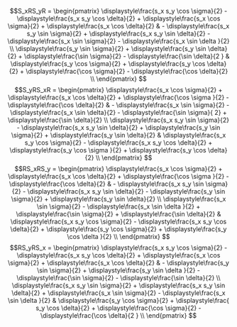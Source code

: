 $$S_xRS_yR = \begin{pmatrix} \displaystyle\frac{s_x s_y \cos \sigma}{2} - \displaystyle\frac{s_x s_y \cos \delta}{2} + \displaystyle\frac{s_x \cos \sigma}{2} + \displaystyle\frac{s_x \cos \delta}{2} & - \displaystyle\frac{s_x s_y \sin \sigma}{2} + \displaystyle\frac{s_x s_y \sin \delta}{2} - \displaystyle\frac{s_x \sin \sigma}{2} - \displaystyle\frac{s_x \sin \delta }{2} \\ \displaystyle\frac{s_y \sin \sigma}{2} + \displaystyle\frac{s_y \sin \delta}{2} + \displaystyle\frac{\sin \sigma}{2} - \displaystyle\frac{\sin \delta}{2 } & \displaystyle\frac{s_y \cos \sigma}{2} + \displaystyle\frac{s_y \cos \delta}{2} + \displaystyle\frac{\cos \sigma}{2} - \displaystyle\frac{\cos \delta}{2} \\ \end{pmatrix} $$
$$S_yRS_xR = \begin{pmatrix} \displaystyle\frac{s_x \cos \sigma}{2} + \displaystyle\frac{s_x \cos \delta}{2} + \displaystyle\frac{\cos \sigma }{2} - \displaystyle\frac{\cos \delta}{2} & - \displaystyle\frac{s_x \sin \sigma}{2} - \displaystyle\frac{s_x \sin \delta}{2} - \displaystyle\frac{\sin \sigma}{ 2} + \displaystyle\frac{\sin \delta}{2} \\ \displaystyle\frac{s_x s_y \sin \sigma}{2} - \displaystyle\frac{s_x s_y \sin \delta}{2} + \displaystyle\frac{s_y \sin \sigma}{2} + \displaystyle\frac{s_y \sin \delta}{2} & \displaystyle\frac{s_x s_y \cos \sigma}{2} - \displaystyle\frac{s_x s_y \cos \delta}{2} + \displaystyle\frac{s_y \cos \sigma }{2} + \displaystyle\frac{s_y \cos \delta}{2} \\ \end{pmatrix} $$
$$RS_xRS_y = \begin{pmatrix} \displaystyle\frac{s_x \cos \sigma}{2} + \displaystyle\frac{s_x \cos \delta}{2} + \displaystyle\frac{\cos \sigma }{2} - \displaystyle\frac{\cos \delta}{2} & - \displaystyle\frac{s_x s_y \sin \sigma}{2} - \displaystyle\frac{s_x s_y \sin \delta}{2} - \displaystyle\frac{s_y \sin \sigma}{2} + \displaystyle\frac{s_y \sin \delta}{2} \\ \displaystyle\frac{s_x \sin \sigma}{2} - \displaystyle\frac{s_x \sin \delta }{2} + \displaystyle\frac{\sin \sigma}{2} + \displaystyle\frac{\sin \delta}{2} & \displaystyle\frac{s_x s_y \cos \sigma}{2} - \displaystyle\frac{s_x s_y \cos \delta}{2} + \displaystyle\frac{s_y \cos \sigma}{2} + \displaystyle\frac{s_y \cos \delta }{2} \\ \end{pmatrix} $$
$$RS_yRS_x = \begin{pmatrix} \displaystyle\frac{s_x s_y \cos \sigma}{2} - \displaystyle\frac{s_x s_y \cos \delta}{2} + \displaystyle\frac{s_x \cos \sigma}{2} + \displaystyle\frac{s_x \cos \delta}{2} & - \displaystyle\frac{s_y \sin \sigma}{2} + \displaystyle\frac{s_y \sin \delta }{2} - \displaystyle\frac{\sin \sigma}{2} - \displaystyle\frac{\sin \delta}{2} \\ \displaystyle\frac{s_x s_y \sin \sigma}{2} + \displaystyle\frac{s_x s_y \sin \delta}{2} + \displaystyle\frac{s_x \sin \sigma}{2} - \displaystyle\frac{s_x \sin \delta }{2} & \displaystyle\frac{s_y \cos \sigma}{2} + \displaystyle\frac{ s_y \cos \delta}{2} + \displaystyle\frac{\cos \sigma}{2} - \displaystyle\frac{\cos \delta}{2 } \\ \end{pmatrix} $$ 